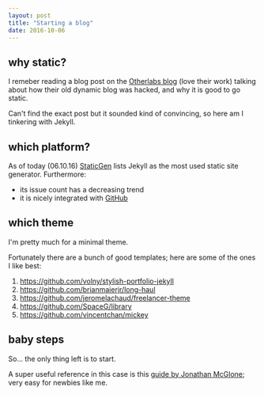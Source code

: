```yaml
---
layout: post
title: "Starting a blog"
date: 2016-10-06
---
```


## why static?

I remeber reading a blog post on the [Otherlabs blog](https://otherlab.com/blog) (love their work) talking about how their old dynamic blog was hacked, and why it is good to go static.

Can't find the exact post but it sounded kind of convincing, so here am I tinkering with Jekyll.

## which platform?

As of today (06.10.16) [StaticGen](https://www.staticgen.com/) lists Jekyll as the most used static site generator.
Furthermore:
* its issue count has a decreasing trend
* it is nicely integrated with [GitHub](https://github.io)

## which theme
I'm pretty much for a minimal theme.

Fortunately there are a bunch of good templates; here are some of the ones I like best:

1. https://github.com/volny/stylish-portfolio-jekyll
2. https://github.com/brianmaierjr/long-haul
3. https://github.com/jeromelachaud/freelancer-theme
4. https://github.com/SpaceG/library
5. https://github.com/vincentchan/mickey

## baby steps

So... the only thing left is to start.

A super useful reference in this case is this [guide by Jonathan McGlone](http://jmcglone.com/guides/github-pages/); very easy for newbies like me.
